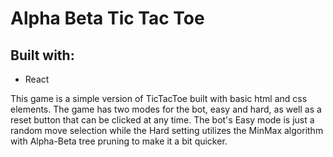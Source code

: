 <h1>Alpha Beta Tic Tac Toe</h1>
<h2>Built with: </h2>
    <ul>
        <li>React</li>
    </ul>
<p>
    This game is a simple version of TicTacToe built with basic html and css elements.
    The game has two modes for the bot, easy and hard, as well as a reset button that can be clicked at any time. The bot's Easy mode is just a random move selection while the Hard setting utilizes the MinMax algorithm with Alpha-Beta tree pruning to make it a bit quicker.
</p>